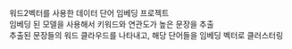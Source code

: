 워드2벡터를 사용한 데이터 단어 임베딩 프로젝트  
임베딩 된 모델을 사용해서 키워드와 연관도가 높은 문장을 추출  
추출된 문장들의 워드 클라우드를 나타내고, 해당 단어들을 임베딩 벡터로 클러스터링
